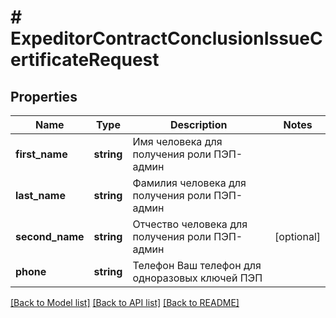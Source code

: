 # # ExpeditorContractConclusionIssueCertificateRequest

## Properties

Name | Type | Description | Notes
------------ | ------------- | ------------- | -------------
**first_name** | **string** | Имя человека для получения роли ПЭП-админ |
**last_name** | **string** | Фамилия человека для получения роли ПЭП-админ |
**second_name** | **string** | Отчество человека для получения роли ПЭП-админ | [optional]
**phone** | **string** | Телефон Ваш телефон для одноразовых ключей ПЭП |

[[Back to Model list]](../../README.md#models) [[Back to API list]](../../README.md#endpoints) [[Back to README]](../../README.md)
